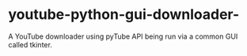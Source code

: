 # youtube-python-gui-downloader-
A YouTube downloader using pyTube API being run via a common GUI called tkinter.
